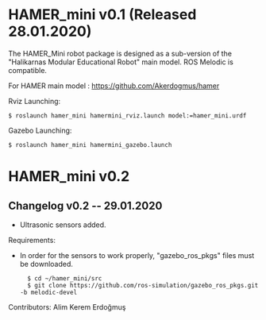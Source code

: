 # HAMER_mini v0.1 (Released 28.01.2020)
The HAMER_Mini robot package is designed as a sub-version of the "Halikarnas Modular Educational Robot" main model. ROS Melodic is compatible.

For HAMER main model : https://github.com/Akerdogmus/hamer

Rviz Launching:

    $ roslaunch hamer_mini hamermini_rviz.launch model:=hamer_mini.urdf
    
Gazebo Launching:

    $ roslaunch hamer_mini hamermini_gazebo.launch
    
# HAMER_mini v0.2

Changelog v0.2 -- 29.01.2020
-----------------------------
- Ultrasonic sensors added.

Requirements:

- In order for the sensors to work properly, "gazebo_ros_pkgs" files must be downloaded.

        $ cd ~/hamer_mini/src
        $ git clone https://github.com/ros-simulation/gazebo_ros_pkgs.git -b melodic-devel
        
        
Contributors: Alim Kerem Erdoğmuş
